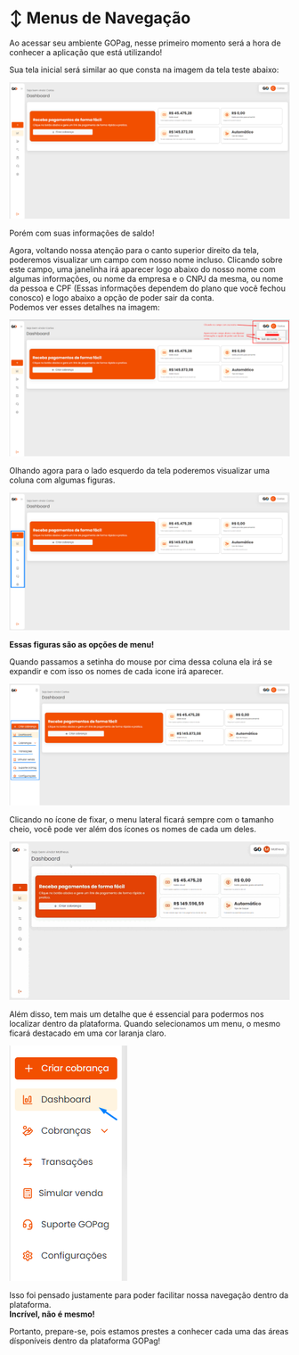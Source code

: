# ↕️ Menus de Navegação

<p>Ao acessar seu ambiente GOPag, nesse primeiro momento será a hora de conhecer a aplicação que está utilizando!</p>

<p>Sua tela inicial será similar ao que consta na imagem da tela teste abaixo:</p>

![tela_inicial](../assets/prints/tela_inicial.png)

<p>Porém com suas informações de saldo!</p>

<p>Agora, voltando nossa atenção para o canto superior direito da tela, poderemos visualizar um campo com nosso nome incluso. Clicando sobre este campo, uma janelinha irá aparecer logo abaixo do nosso nome com algumas informações, ou nome da empresa e o CNPJ da mesma, ou nome da pessoa e CPF (Essas informações dependem do plano que você fechou conosco) e logo abaixo a opção de poder sair da conta.<br>
Podemos ver esses detalhes na imagem:</p>

![tela_inicial_campo_nome](../assets/prints/tela_inicial_campo_nome.png)

<p>Olhando agora para o lado esquerdo da tela poderemos visualizar uma coluna com algumas figuras.</p> 

![tela_inicial_menus](../assets/prints/tela_inicial_menus.png)

<p><strong>Essas figuras são as opções de menu!</strong></p>

<p>Quando passamos a setinha do mouse por cima dessa coluna ela irá se expandir e com isso os nomes de cada icone irá aparecer.</p>

![tela_inicial_menus_ampliado](../assets/prints/tela_inicial_menus_ampliado.png)

<p>Clicando no ícone de fixar, o menu lateral ficará sempre com o tamanho cheio, você pode ver além dos ícones os nomes de cada um deles.</p>

![tela_inicial_menus_fixado](../assets/prints/tela_inicial_menus_fixado.gif)

<p>Além disso, tem mais um detalhe que é essencial para podermos nos localizar dentro da plataforma. Quando selecionamos um menu, o mesmo ficará destacado em uma cor laranja claro.</p>

![tela_inicial_menus_coluna](../assets/prints/tela_inicial_menus_coluna.png)

<p>Isso foi pensado justamente para poder facilitar nossa navegação dentro da plataforma.<br>
<strong>Incrível, não é mesmo!</strong></p>

<p>Portanto, prepare-se, pois estamos prestes a conhecer cada uma das áreas dísponíveis dentro da plataforma GOPag!</p>

<!-- {% hint style="warning" %}
**Detalhe:**  O menu "CRIAR COBRANÇA", iremos abordar mais a frente, primeiramente vamos nos atentar aos demais itens do menu que serão explicados nas próximas páginas.
{% endhint %} -->